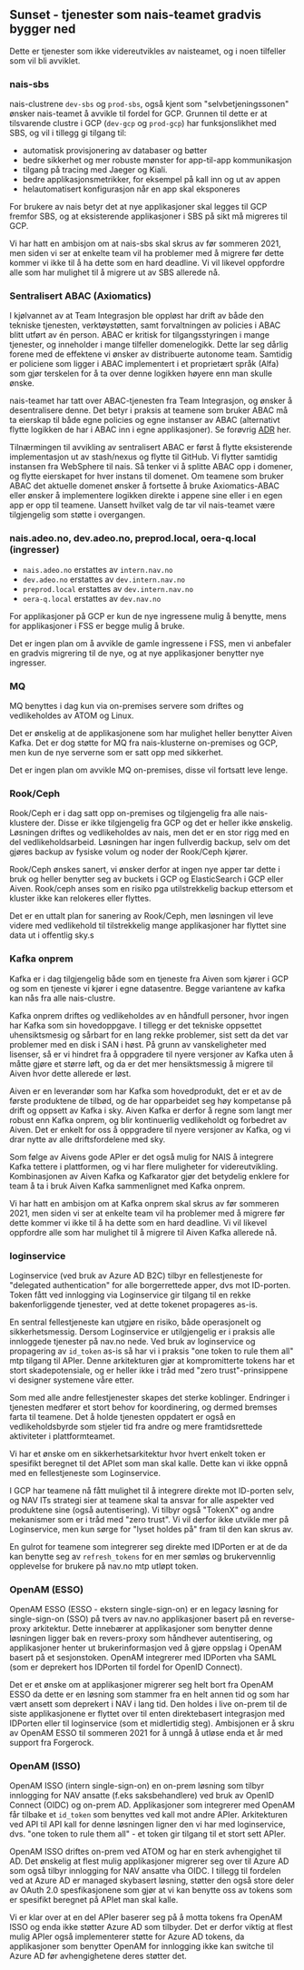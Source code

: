 ## Sunset - tjenester som nais-teamet gradvis bygger ned

Dette er tjenester som ikke videreutvikles av naisteamet, og i noen tilfeller som vil bli avviklet.

### nais-sbs

nais-clustrene `dev-sbs` og `prod-sbs`, også kjent som "selvbetjeningssonen" ønsker nais-teamet å avvikle til fordel for  GCP. Grunnen til dette er at tilsvarende clustre i GCP (`dev-gcp` og `prod-gcp`) har funksjonslikhet med SBS, og vil i tillegg gi tilgang til:

- automatisk provisjonering av databaser og bøtter
- bedre sikkerhet og mer robuste mønster for app-til-app kommunikasjon
- tilgang på tracing med Jaeger og Kiali. 
- bedre applikasjonsmetrikker, for eksempel på kall inn og ut av appen
- helautomatisert konfigurasjon når en app skal eksponeres

For brukere av nais betyr det at nye applikasjoner skal legges til GCP fremfor SBS, og at eksisterende applikasjoner i SBS på sikt må migreres til GCP.

Vi har hatt en ambisjon om at nais-sbs skal skrus av før sommeren 2021, men siden vi ser at enkelte team vil ha problemer med å migrere før dette kommer vi ikke til å ha dette som en hard deadline. Vi vil likevel oppfordre alle som har mulighet til å migrere ut av SBS allerede nå.



### Sentralisert ABAC (Axiomatics)

I kjølvannet av at Team Integrasjon ble oppløst har drift av både den tekniske tjenesten, verktøystøtten, samt forvaltningen av policies i ABAC blitt utført av én person. ABAC er kritisk for tilgangsstyringen i mange tjenester, og inneholder i mange tilfeller domenelogikk. Dette lar seg dårlig forene med de effektene vi ønsker av distribuerte autonome team. Samtidig er policiene som ligger i ABAC implementert i et proprietært språk (Alfa) som gjør terskelen for å ta over denne logikken høyere enn man skulle ønske.

nais-teamet har tatt over ABAC-tjenesten fra Team Integrasjon, og ønsker å desentralisere denne. Det betyr i praksis at teamene som bruker ABAC må ta eierskap til både egne policies og egne instanser av ABAC (alternativt flytte logikken de har i ABAC inn i egne applikasjoner). Se forøvrig [ADR](https://github.com/navikt/pig/blob/master/sikkerhet/adr/003-no-abac.md) her.

Tilnærmingen til avvikling av sentralisert ABAC er først å flytte eksisterende implementasjon ut av stash/nexus og flytte til GitHub. Vi flytter samtidig instansen fra WebSphere til nais. Så tenker vi å splitte ABAC opp i domener, og flytte eierskapet for hver instans til domenet. Om teamene som bruker ABAC det aktuelle domenet ønsker å fortsette å bruke Axiomatics-ABAC eller ønsker å implementere logikken direkte i appene sine eller i en egen app er opp til teamene. Uansett hvilket valg de tar vil nais-teamet være tilgjengelig som støtte i overgangen.



### nais.adeo.no, dev.adeo.no, preprod.local, oera-q.local (ingresser)

- `nais.adeo.no` erstattes av `intern.nav.no`
- `dev.adeo.no` erstattes av `dev.intern.nav.no`
- `preprod.local` erstattes av `dev.intern.nav.no`
- `oera-q.local` erstattes av `dev.nav.no`

For applikasjoner på GCP er kun de nye ingressene mulig å benytte, mens for applikasjoner i FSS er begge mulig å bruke. 

Det er ingen plan om å avvikle de gamle ingressene i FSS, men vi anbefaler en gradvis migrering til de nye, og at nye applikasjoner benytter nye ingresser.



### MQ

MQ benyttes i dag kun via on-premises servere som driftes og vedlikeholdes av ATOM og Linux.  

Det er ønskelig at de applikasjonene som har mulighet heller benytter Aiven Kafka. Det er dog støtte for MQ fra nais-klusterne on-premises og GCP, men kun de nye serverne som er satt opp med sikkerhet. 

Det er ingen plan om avvikle MQ on-premises, disse vil fortsatt leve lenge.

### Rook/Ceph

Rook/Ceph er i dag satt opp on-premises og tilgjengelig fra alle nais-klustere der. Disse er ikke tilgjengelig fra GCP og det er heller ikke ønskelig. Løsningen driftes og vedlikeholdes av nais, men det er en stor rigg med en del vedlikeholdsarbeid. Løsningen har ingen fullverdig backup, selv om det gjøres backup av fysiske volum og noder der Rook/Ceph kjører.

Rook/Ceph ønskes sanert, vi ønsker derfor at ingen nye apper tar dette i bruk og heller benytter seg av buckets i GCP og ElasticSearch i GCP eller Aiven. Rook/ceph anses som en risiko pga utilstrekkelig backup ettersom et kluster ikke kan relokeres eller flyttes. 

Det er en uttalt plan for sanering av Rook/Ceph, men løsningen vil leve videre med vedlikehold til tilstrekkelig mange applikasjoner har flyttet sine data ut i offentlig sky.s


### Kafka onprem

Kafka er i dag tilgjengelig både som en tjeneste fra Aiven som kjører i GCP og som en tjeneste vi kjører i egne datasentre. Begge variantene av kafka kan nås fra alle nais-clustre. 

Kafka onprem driftes og vedlikeholdes av en håndfull personer, hvor ingen har Kafka som sin hovedoppgave. I tillegg er det tekniske oppsettet uhensiktsmesig og sårbart for en lang rekke problemer, sist sett da det var problemer med en disk i SAN i høst. På grunn av vanskeligheter med lisenser, så er vi hindret fra å oppgradere til nyere versjoner av Kafka uten å måtte gjøre et større løft, og da er det mer hensiktsmessig å migrere til Aiven hvor dette allerede er løst.

Aiven er en leverandør som har Kafka som hovedprodukt, det er et av de første produktene de tilbød, og de har opparbeidet seg høy kompetanse på drift og oppsett av Kafka i sky. Aiven Kafka er derfor å regne som langt mer robust enn Kafka onprem, og blir kontinuerlig vedlikeholdt og forbedret av Aiven. Det er enkelt for oss å oppgradere til nyere versjoner av Kafka, og vi drar nytte av alle driftsfordelene med sky.

Som følge av Aivens gode APIer er det også mulig for NAIS å integrere Kafka tettere i plattformen, og vi har flere muligheter for videreutvikling. Kombinasjonen av Aiven Kafka og Kafkarator gjør det betydelig enklere for team å ta i bruk Aiven Kafka sammenlignet med Kafka onprem.

Vi har hatt en ambisjon om at Kafka onprem skal skrus av før sommeren 2021, men siden vi ser at enkelte team vil ha problemer med å migrere før dette kommer vi ikke til å ha dette som en hard deadline. Vi vil likevel oppfordre alle som har mulighet til å migrere til Aiven Kafka allerede nå.

### loginservice

Loginservice (ved bruk av Azure AD B2C) tilbyr en fellestjeneste for "delegated authentication" for alle borgerrettede apper, dvs mot ID-porten. Token fått ved innlogging via Loginservice gir tilgang til en rekke bakenforliggende tjenester, ved at dette tokenet propageres as-is.

En sentral fellestjeneste kan utgjøre en risiko, både operasjonelt og sikkerhetsmessig. Dersom Loginservice er utilgjengelig er i praksis alle innloggede tjenester på nav.no nede. Ved bruk av loginservice og propagering av `id_token` as-is så har vi i praksis  "one token to rule them all" mtp tilgang til APIer. Denne arkitekturen gjør at kompromitterte tokens har et stort skadepotensiale, og er heller ikke i tråd med "zero trust"-prinsippene vi designer systemene våre etter. 

Som med alle andre fellestjenester skapes det sterke koblinger. Endringer i tjenesten medfører et stort behov for koordinering, og dermed bremses farta til teamene. Det å holde tjenesten oppdatert er også en vedlikeholdsbyrde som stjeler tid fra andre og mere framtidsrettede aktiviteter i plattformteamet. 

Vi har et ønske om en sikkerhetsarkitektur hvor hvert enkelt token er spesifikt beregnet til det APIet som man skal kalle. Dette kan vi ikke oppnå med en fellestjeneste som Loginservice.

I GCP har teamene nå fått mulighet til å integrere direkte mot ID-porten selv, og NAV ITs strategi sier at teamene skal ta ansvar for alle aspekter ved produktene sine (også autentisering). Vi tilbyr også "TokenX" og andre mekanismer som er i tråd med "zero trust". Vi vil derfor ikke utvikle mer på Loginservice, men kun sørge for "lyset holdes på" fram til den kan skrus av.

En gulrot for teamene som integrerer seg direkte med IDPorten er at de da kan benytte seg av `refresh_tokens` for en mer sømløs og brukervennlig opplevelse for brukere på nav.no mtp utløpt token.

### OpenAM (ESSO)

OpenAM ESSO (ESSO - ekstern single-sign-on) er en legacy løsning for single-sign-on (SSO) på tvers av nav.no applikasjoner basert på en reverse-proxy arkitektur. Dette innebærer at applikasjoner som benytter denne løsningen ligger bak en revers-proxy som håndhever autentisering, og applikasjoner henter ut brukerinformasjon ved å gjøre oppslag i OpenAM basert på et sesjonstoken. OpenAM integrerer med IDPorten vha SAML (som er deprekert hos IDPorten til fordel for OpenID Connect).

Det er et ønske om at applikasjoner migrerer seg helt bort fra OpenAM ESSO da dette er en løsning som stammer fra en helt annen tid og som har vært ansett som deprekert i NAV i lang tid. Den holdes i live on-prem til de siste applikasjonene er flyttet over til enten direktebasert integrasjon med IDPorten eller til loginservice (som et midlertidig steg). Ambisjonen er å skru av OpenAM ESSO til sommeren 2021 for å unngå å utløse enda et år med support fra Forgerock.

### OpenAM (ISSO)

OpenAM ISSO (intern single-sign-on) en on-prem løsning som tilbyr innlogging for NAV ansatte (f.eks saksbehandlere) ved bruk av OpenID Connect (OIDC) og on-prem AD. Applikasjoner som integrerer med OpenAM får tilbake et `id_token` som benyttes ved kall mot andre APIer. Arkitekturen ved API til API kall for denne løsningen ligner den vi har med loginservice, dvs. "one token to rule them all" - et token gir tilgang til et stort sett APIer. 

OpenAM ISSO driftes on-prem ved ATOM og har en sterk avhengighet til AD. Det ønskelig at flest mulig applikasjoner migrerer seg over til Azure AD som også tilbyr innlogging for NAV ansatte vha OIDC.  I tillegg til fordelen ved at Azure AD er managed skybasert løsning, støtter den også store deler av OAuth 2.0 spesfikasjonene som gjør at vi kan benytte oss av tokens som er spesifikt beregnet på APIet man skal kalle. 

Vi er klar over at en del APIer baserer seg på å motta tokens fra OpenAM ISSO og enda ikke støtter Azure AD som tilbyder. Det er derfor viktig at flest mulig APIer også implementerer støtte for Azure AD tokens, da applikasjoner som benytter OpenAM for innlogging ikke kan switche til Azure AD før avhengighetene deres støtter det. 
